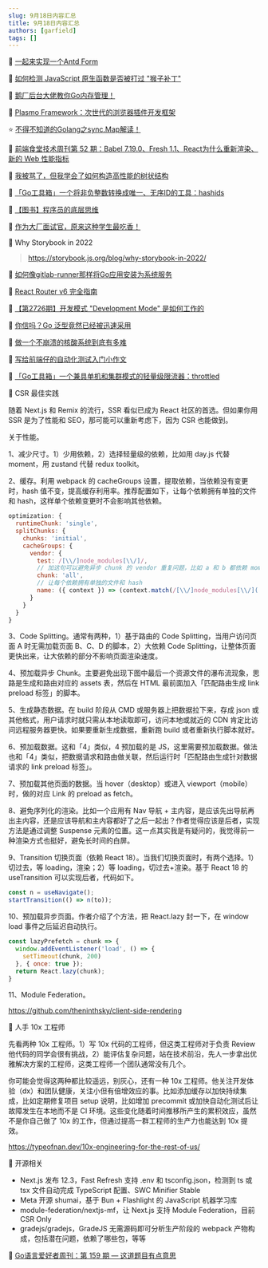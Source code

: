 ```yaml
---
slug: 9月18日内容汇总
title: 9月18日内容汇总
authors: [garfield]
tags: []
---
```


📒 [一起来实现一个Antd Form](https://juejin.cn/post/7127161983622725639)

📒 [如何检测 JavaScript 原生函数是否被打过 "猴子补丁"](https://mp.weixin.qq.com/s/vzSbdOFrwpA2U0JpMx_nsw)

📒 [鹅厂后台大佬教你Go内存管理！](https://mp.weixin.qq.com/s/56tth8PSquB1eR5-1XaDWA)

📒 [Plasmo Framework：次世代的浏览器插件开发框架](https://mp.weixin.qq.com/s/VKpHtRVIJh669SLz2nUJuQ)

⭐️ [不得不知道的Golang之sync.Map解读！](https://mp.weixin.qq.com/s/NkSyv7iDSZsLhMUgAi-r4w)

📒 [前端食堂技术周刊第 52 期：Babel 7.19.0、Fresh 1.1、React为什么重新渲染、新的 Web 性能指标](https://mp.weixin.qq.com/s/_sZiClAyq1MDrh7XoIgSBQ)

📒 [我被骂了，但我学会了如何构造高性能的树状结构](https://mp.weixin.qq.com/s/kn7cHvZvjR93V0CW06e0NQ)

📒 [「Go工具箱」一个将非负整数转换成唯一、无序ID的工具：hashids](https://mp.weixin.qq.com/s/tfZ5zHo8FG_Rc1JteLBS7g)

📒 [【图书】程序员的底层思维](https://mp.weixin.qq.com/s/URJC9ERPrcniiFinUsIJkg)

📒 [作为大厂面试官，原来这种学生最吃香！](https://mp.weixin.qq.com/s/iTFj1Sn5vPTgkAT2Q9YC0w)

📒 Why Storybook in 2022

> https://storybook.js.org/blog/why-storybook-in-2022/

📒 [如何像gitlab-runner那样将Go应用安装为系统服务](https://mp.weixin.qq.com/s/59x3uElLaSZVf77itv8B3Q)

📒 [React Router v6 完全指南](https://mp.weixin.qq.com/s/8JPj9Rz5xyrnAloeno0RNA)

📒 [【第2726期】开发模式 "Development Mode" 是如何工作的](https://mp.weixin.qq.com/s/81L1RRiCdqGMJmk-iUZldg)

📒 [你信吗？Go 泛型竟然已经被迅速采用](https://mp.weixin.qq.com/s/FdCl0BZT_v_pjBZKcTUnoQ)

📒 [做一个不崩溃的核酸系统到底有多难](https://mp.weixin.qq.com/s/jzCfXs6jz820XOHksZzBDA)

📒 [写给前端仔的自动化测试入门小作文](https://juejin.cn/post/7142371499255529509)

📒 [「Go工具箱」一个兼具单机和集群模式的轻量级限流器：throttled](https://mp.weixin.qq.com/s/MN4wsITSVYHNMPoFRpRZFQ)

📒 CSR 最佳实践

随着 Next.js 和 Remix 的流行，SSR 看似已成为 React 社区的首选。但如果你用 SSR 是为了性能和 SEO，那可能可以重新考虑下，因为 CSR 也能做到。

关于性能。

1、减少尺寸。1）少用依赖，2）选择轻量级的依赖，比如用 day.js 代替 moment，用 zustand 代替 redux toolkit。

2、缓存。利用 webpack 的 cacheGroups 设置，提取依赖，当依赖没有变更时，hash 值不变，提高缓存利用率。推荐配置如下，让每个依赖拥有单独的文件和 hash，这样单个依赖变更时不会影响其他依赖。

```js
optimization: {
  runtimeChunk: 'single',
  splitChunks: {
    chunks: 'initial',
    cacheGroups: {
      vendor: {
        test: /[\\/]node_modules[\\/]/,
        // 加这句可以避免异步 chunk 的 vendor 重复问题，比如 a 和 b 都依赖 moment，不加这句 moment 会被打两遍而不是被提取出来
        chunk: 'all',
        // 让每个依赖拥有单独的文件和 hash
        name: ({ context }) => (context.match(/[\\/]node_modules[\\/](.*?)([\\/]|$)/) || [])[1]
      }
    }
  }
}
```

3、Code Splitting。通常有两种，1）基于路由的 Code Splitting，当用户访问页面 A 时无需加载页面 B、C、D 的脚本，2）大依赖 Code Splitting，让整体页面更快出来，让大依赖的部分不影响页面渲染速度。

4、预加载异步 Chunk。主要避免出现下图中最后一个资源文件的瀑布流现象，思路是生成和路由对应的 assets 表，然后在 HTML 最前面加入「匹配路由生成 link preload 标签」的脚本。

5、生成静态数据。在 build 阶段从 CMD 或服务器上把数据拉下来，存成 json 或其他格式，用户请求时就只需从本地读取即可，访问本地或就近的 CDN 肯定比访问远程服务器更快。如果要重新生成数据，重新跑 build 或者重新执行脚本就好。

6、预加载数据。这和「4」类似，4 预加载的是 JS，这里需要预加载数据。做法也和「4」类似，把数据请求和路由做关联，然后运行时「匹配路由生成针对数据请求的 link preload 标签」。

7、预加载其他页面的数据。当 hover（desktop）或进入 viewport（mobile）时，做的对应 Link 的 preload as fetch。

8、避免序列化的渲染。比如一个应用有 Nav 导航 + 主内容，是应该先出导航再出主内容，还是应该导航和主内容都好了之后一起出？作者觉得应该是后者，实现方法是通过调整 Suspense 元素的位置。这一点其实我是有疑问的，我觉得前一种渲染方式也挺好，避免长时间的白屏。

9、Transition 切换页面（依赖 React 18）。当我们切换页面时，有两个选择。1）切过去，等 loading，渲染；2）等 loading，切过去+渲染。基于 React 18 的 useTransition 可以实现后者，代码如下。

```js
const n = useNavigate();
startTransition(() => n(to));
```

10、预加载异步页面。作者介绍了个方法，把 React.lazy 封一下，在 window load 事件之后延迟自动执行。

```js
const lazyPrefetch = chunk => {
  window.addEventListener('load', () => {
    setTimeout(chunk, 200)
  }, { once: true });
  return React.lazy(chunk);
}
```

11、Module Federation。

https://github.com/theninthsky/client-side-rendering

📒 人手 10x 工程师

先看两种 10x 工程师。1）写 10x 代码的工程师，但这类工程师对于负责 Review 他代码的同学会很有挑战，2）能评估复杂问题，站在技术前沿，先人一步拿出优雅解决方案的工程师，这类工程师一个团队通常没有几个。

你可能会觉得这两种都比较遥远，别灰心，还有一种 10x 工程师。他关注开发体验（dx）和团队健康，关注小但有倍增效应的事。比如添加缓存以加快持续集成，比如定期修复项目 setup 说明，比如增加 precommit 或加快自动化测试后让故障发生在本地而不是 CI 环境。这些变化随着时间推移所产生的累积效应，虽然不是你自己做了 10x 的工作，但通过提高一群工程师的生产力也能达到 10x 提效。

https://typeofnan.dev/10x-engineering-for-the-rest-of-us/

📒 开源相关

- Next.js 发布 12.3，Fast Refresh 支持 .env 和 tsconfig.json，检测到 ts 或 tsx 文件自动完成 TypeScript 配置、SWC Minifier Stable
- Meta 开源 shumai，基于 Bun + Flashlight 的 JavaScript 机器学习库
- module-federation/nextjs-mf，让 Next.js 支持 Module Federation，目前 CSR Only
- gradejs/gradejs，GradeJS 无需源码即可分析生产阶段的 webpack 产物构成，包括潜在问题，依赖了哪些包，等等

📒 [Go语言爱好者周刊：第 159 期 — 这道题目有点意思](https://mp.weixin.qq.com/s/rPDGgAlzNrTqZX74zzqDsA)
